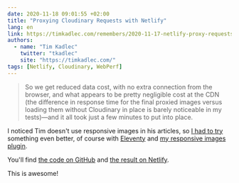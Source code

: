 ```yaml
---
date: 2020-11-18 09:01:55 +02:00
title: "Proxying Cloudinary Requests with Netlify"
lang: en
link: https://timkadlec.com/remembers/2020-11-17-netlify-proxy-requests/
authors:
  - name: "Tim Kadlec"
    twitter: "tkadlec"
    site: "https://timkadlec.com/"
tags: [Netlify, Cloudinary, WebPerf]
---
```


> So we get reduced data cost, with no extra connection from the browser, and what appears to be pretty negligible cost at the CDN (the difference in response time for the final proxied images versus loading them without Cloudinary in place is barely noticeable in my tests)—and it all took just a few minutes to put into place.

I noticed Tim doesn't use responsive images in his articles, so [I had to try](/notes/2020/11/18/1/) something even better, of course with [Eleventy](/tags/eleventy/) and [my responsive images plugin](https://nhoizey.github.io/images-responsiver/eleventy-plugin-images-responsiver/).

You'll find [the code on GitHub](https://github.com/nhoizey/demo-11ty-netlify-cloudinary) and [the result on Netlify](https://demo-11ty-netlify-cloudinary.netlify.app/).

This is awesome!
